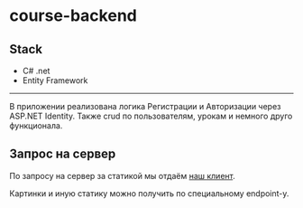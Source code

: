 # course-backend

## Stack

* C# .net 
* Entity Framework

-----

В приложении реализована логика Регистрации и Авторизации через ASP.NET Identity. 
Также crud по пользователям, урокам и немного друго функционала.

## Запрос на сервер
По запросу на сервер за статикой мы отдаём [наш клиент](https://github.com/QwiniTRON/course-frontend/tree/development). <br>

Картинки и иную статику можно получить по специальному endpoint-у.
